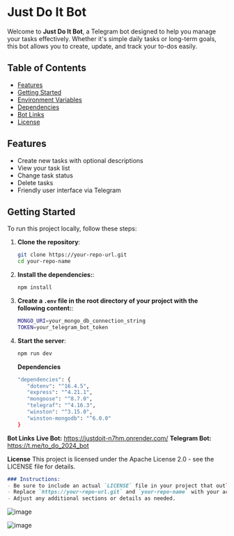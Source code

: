 # Just Do It Bot

Welcome to **Just Do It Bot**, a Telegram bot designed to help you manage your tasks effectively. Whether it's simple daily tasks or long-term goals, this bot allows you to create, update, and track your to-dos easily.

## Table of Contents

- [Features](#features)
- [Getting Started](#getting-started)
- [Environment Variables](#environment-variables)
- [Dependencies](#dependencies)
- [Bot Links](#bot-links)
- [License](#license)

## Features

- Create new tasks with optional descriptions
- View your task list
- Change task status
- Delete tasks
- Friendly user interface via Telegram

## Getting Started

To run this project locally, follow these steps:

1. **Clone the repository**:
   ```bash
   git clone https://your-repo-url.git
   cd your-repo-name
   ```
   
2. **Install the dependencies:**:
   ```bash
   npm install
   ```
   
3. **Create a `.env` file in the root directory of your project with the following content:**:
   ```bash
   MONGO_URI=your_mongo_db_connection_string
   TOKEN=your_telegram_bot_token
   ```
      
4. **Start the server**:
   ```bash
   npm run dev
   ```

   **Dependencies**
   ```bash
   "dependencies": {
      "dotenv": "^16.4.5",
      "express": "^4.21.1",
      "mongoose": "^8.7.0",
      "telegraf": "^4.16.3",
      "winston": "^3.15.0",
      "winston-mongodb": "^6.0.0"
   }
   ```

**Bot Links**
**Live Bot:** https://justdoit-n7hm.onrender.com/
**Telegram Bot:** https://t.me/to_do_2024_bot

**License**
This project is licensed under the Apache License 2.0 - see the LICENSE file for details.
```markdown
### Instructions:
- Be sure to include an actual `LICENSE` file in your project that outlines the terms of the Apache License 2.0.
- Replace `https://your-repo-url.git` and `your-repo-name` with your actual repository information.
- Adjust any additional sections or details as needed.
```

![image](https://github.com/user-attachments/assets/aa232ce9-92af-403a-b7b9-31e83d69571e)

![image](https://github.com/user-attachments/assets/9ecd3be8-0343-4f6e-ad84-6be7b31eb11a)
